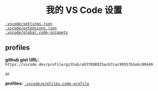 <h1 align="center">我的 VS Code 设置</h1>

[`.vscode/settings.json`](./.vscode/settings.json)<br>
[`.vscode/extensions.json`](./.vscode/extensions.json)<br>
[`.vscode/global.code-snippets`](./.vscode/global.code-snippets)

## profiles

**github gist URL:** `https://vscode.dev/profile/github/a937898925acb7cac99557b1ebc00449`

or

**profiles:** [`.vscode/profiles.code-profile`](./.vscode/profiles.code-profile)
